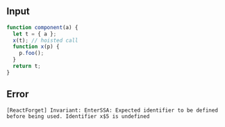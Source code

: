 
## Input

```javascript
function component(a) {
  let t = { a };
  x(t); // hoisted call
  function x(p) {
    p.foo();
  }
  return t;
}

```


## Error

```
[ReactForget] Invariant: EnterSSA: Expected identifier to be defined before being used. Identifier x$5 is undefined
```
          
      